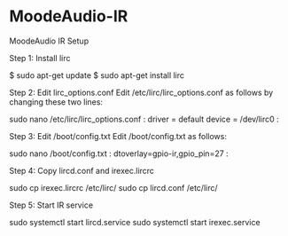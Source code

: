 # MoodeAudio-IR
MoodeAudio IR Setup


Step 1: Install lirc

$ sudo apt-get update
$ sudo apt-get install lirc

Step 2: Edit lirc_options.conf
Edit /etc/lirc/lirc_options.conf as follows by changing these two lines:

sudo nano /etc/lirc/lirc_options.conf
:
driver = default
device = /dev/lirc0
:

Step 3: Edit /boot/config.txt
Edit /boot/config.txt as follows:

sudo nano /boot/config.txt
:
dtoverlay=gpio-ir,gpio_pin=27
:

Step 4: Copy lircd.conf and irexec.lircrc

sudo cp irexec.lircrc /etc/lirc/
sudo cp lircd.conf /etc/lirc/

Step 5: Start IR service

sudo systemctl start lircd.service
sudo systemctl start irexec.service
